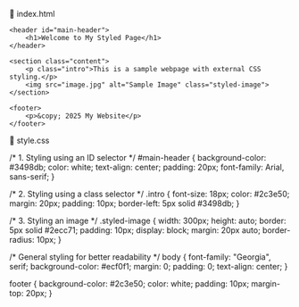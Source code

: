 
📌 index.html
<!DOCTYPE html>
<html lang="en">
<head>
    <meta charset="UTF-8">
    <meta name="viewport" content="width=device-width, initial-scale=1.0">
    <title>Styled Webpage</title>
    <link rel="stylesheet" href="style.css"> <!-- Linking external CSS -->
</head>
<body>

    <header id="main-header">
        <h1>Welcome to My Styled Page</h1>
    </header>

    <section class="content">
        <p class="intro">This is a sample webpage with external CSS styling.</p>
        <img src="image.jpg" alt="Sample Image" class="styled-image">
    </section>

    <footer>
        <p>&copy; 2025 My Website</p>
    </footer>

</body>
</html>

🎨 style.css

/* 1. Styling using an ID selector */
#main-header {
    background-color: #3498db;
    color: white;
    text-align: center;
    padding: 20px;
    font-family: Arial, sans-serif;
}

/* 2. Styling using a class selector */
.intro {
    font-size: 18px;
    color: #2c3e50;
    margin: 20px;
    padding: 10px;
    border-left: 5px solid #3498db;
}

/* 3. Styling an image */
.styled-image {
    width: 300px;
    height: auto;
    border: 5px solid #2ecc71;
    padding: 10px;
    display: block;
    margin: 20px auto;
    border-radius: 10px;
}

/* General styling for better readability */
body {
    font-family: "Georgia", serif;
    background-color: #ecf0f1;
    margin: 0;
    padding: 0;
    text-align: center;
}

footer {
    background-color: #2c3e50;
    color: white;
    padding: 10px;
    margin-top: 20px;
}


